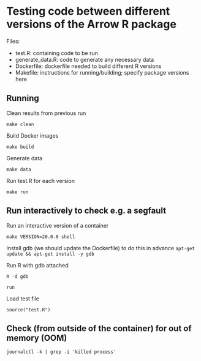 
# Testing code between different versions of the Arrow R package

Files:
- test.R: containing code to be run
- generate_data.R: code to generate any necessary data
- Dockerfile: dockerfile needed to build different R versions
- Makefile: instructions for running/building; specify package versions here

## Running


Clean results from previous run

`make clean`


Build Docker images

`make build`


Generate data

`make data`


Run test.R for each version

`make run`


## Run interactively to check e.g. a segfault

Run an interactive version of a container

`make VERSION=20.0.0 shell`

Install gdb (we should update the Dockerfile) to do this in advance
`apt-get update && apt-get install -y gdb`

Run R with gdb attached

`R -d gdb`

`run`

Load test file

`source("test.R")`

## Check (from outside of the container) for out of memory (OOM)

`journalctl -k | grep -i 'killed process'`
